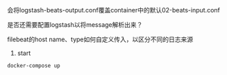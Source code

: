 会将logstash-beats-output.conf覆盖container中的默认02-beats-input.conf

是否还需要配置logstash以将message解析出来？

filebeat的host name、type如何自定义传入，以区分不同的日志来源

1. start
```bash
docker-compose up
```